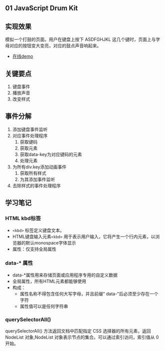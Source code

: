 ## 01 JavaScript Drum Kit
  
## 实现效果
模拟一个打鼓的页面。用户在键盘上按下 ASDFGHJKL 这几个键时，页面上与字母对应的按钮变大变亮，对应的鼓点声音响起来。

- [在线demo](https://atrist.github.io/03webProject/js30/01-JavaScriptDrumKit/index.html)
## 关键要点
1. 键盘事件
2. 播放声音
3. 改变样式


## 事件分解
1. 添加键盘事件监听
2. 对应事件处理程序
   1. 获取键码
   2. 获取元素
   3. 获取data-key为对应键码的元素
   4. 处理元素
3. 为所有div.key添加动画事件
   1. 获取所有样式
   2. 为其添加事件监听
4. 去除样式的事件处理程序


## 学习笔记

### HTML kbd标签
- `<kbd>` 标签定义键盘文本。
- HTML键盘输入元素`<kbd>` 用于表示用户输入，它将产生一个行内元素，以浏览器的默认monospace字体显示
- 属性：仅支持全局属性
### data-* 属性

- data-*属性用来存储页面或应用程序专用的自定义数据
- 全局属性，所有HTML元素都能够使用
- 构成：
  - 属性名称不得包含任何大写字母，并且前缀“ data-”后必须至少存在一个字符
  - 属性值可以是任何字符串

### querySelectorAll()
querySelectorAll() 方法返回文档中匹配指定 CSS 选择器的所有元素，返回 NodeList 对象,NodeList 对象表示节点的集合。可以通过索引访问，索引值从 0 开始。